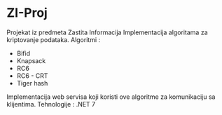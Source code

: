 # ZI-Proj
Projekat iz predmeta Zastita Informacija
Implementacija algoritama za kriptovanje podataka.
Algoritmi : 
  - Bifid
  - Knapsack
  - RC6
  - RC6 - CRT
  - Tiger hash
 
Implementacija web servisa koji koristi ove algoritme za komunikaciju sa klijentima.
Tehnologije : .NET 7
